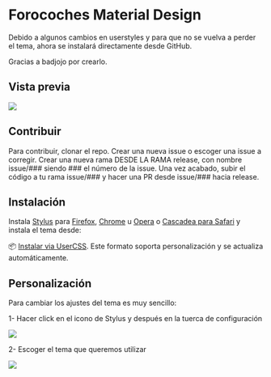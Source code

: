 # Forocoches Material Design

Debido a algunos cambios en userstyles y para que no se vuelva a perder el tema, ahora se instalará directamente desde GitHub.

Gracias a badjojo por crearlo.

## Vista previa
![](./images/screenshots/light-dark.png)

## Contribuir

Para contribuir, clonar el repo. Crear una nueva issue o escoger una issue a corregir. Crear una nueva rama DESDE LA RAMA release, con nombre issue/### siendo ### el número de la issue. Una vez acabado, subir el código a tu rama issue/### y hacer una PR desde issue/### hacia release.

## Instalación

Instala [Stylus](https://add0n.com/stylus.html) para [Firefox](https://addons.mozilla.org/en-US/firefox/addon/styl-us/), [Chrome](https://chrome.google.com/webstore/detail/stylus/clngdbkpkpeebahjckkjfobafhncgmne) u [Opera](https://addons.opera.com/en-gb/extensions/details/stylus/) o [Cascadea para Safari](https://cascadea.app/) y instala el tema desde:

📦 [Instalar via UserCSS](https://raw.githubusercontent.com/pdp-devs/fc-material-design/master/fc-material.user.css). Este formato soporta personalización y se actualiza automáticamente. <br>

## Personalización

Para cambiar los ajustes del tema es muy sencillo:

1- Hacer click en el icono de Stylus y después en la tuerca de configuración 

![](./images/config/config1.png)

2- Escoger el tema que queremos utilizar 

![](./images/config/config2.png)
